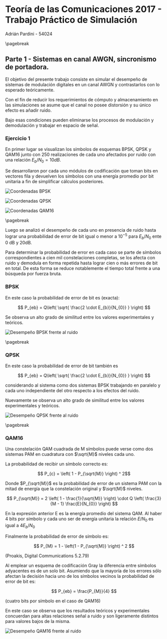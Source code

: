 # Teoría de las Comunicaciones 2017 - Trabajo Práctico de Simulación

Adrián Pardini - 54024

\pagebreak

## Parte 1 - Sistemas en canal AWGN, sincronismo de portadora.

El objetivo del presente trabajo consiste en simular el desempeño de sistemas de modulación digitales en un canal AWGN y
contrastarlos con lo esperado teóricamente.

Con el fin de reducir los requerimientos de cómputo y almacenamiento en las simulaciones se asume que el canal no
posee distorsión y su único efecto es añadir ruido.

Bajo esas condiciones pueden eliminarse los procesos de modulación y demodulación y trabajar en espacio de señal.


### Ejercicio 1


En primer lugar se visualizan los símbolos de esquemas BPSK, QPSK y QAM16 junto con 250 realizaciones de cada uno
afectados por ruido con una relación $E_{b} / N_{0} = 10 dB$.

Se desarrollaron por cada uno módulos de codificación que toman bits en vectores fila y devuelven los símbolos con una
energía promedio por bit unitaria a fin de simplificar cálculos posteriores.


![Coordenadas BPSK](out/bpsk_250_ebno_10db.png "BPSK")

![Coordenadas QPSK](out/qpsk_250_ebno_10db.png "QPSK")

![Coordenadas QAM16](out/qam16_250_ebno_10db.png "QAM16")

\pagebreak

Luego se analizó el desempeño de cada uno en presencia de ruido hasta lograr una probabilidad de error de bit igual o
menor a $10^{-5}$ para $E_{b} / N_{0}$ ente 0 dB y 20dB.

Para determinar la probabilidad de error en cada caso se parte de símbolos correspondientes a cien mil constelaciones
completas, se los afecta con ruido y demodula en forma repetida hasta lograr cien o más errores de bit en total. De esta
forma se reduce notablemente el tiempo total frente a una búsqueda por fuerza bruta.


### BPSK

En este caso la probabilidad de error de bit es (exacta):

$$ P_{eb} = Q\left( \sqrt{ \frac{2 \cdot E_{b}}{N_{0}} } \right) $$

Se observa un alto grado de similitud entre los valores experimentales y teóricos.

![Desempeño BPSK frente al ruido](out/bpsk_p_error.png "BPSK")


\pagebreak

### QPSK

En este caso la probabilidad de error de bit también es

$$ P_{eb} = Q\left( \sqrt{ \frac{2 \cdot E_{b}}{N_{0}} } \right) $$

considerando al sistema como dos sistemas BPSK trabajando en paralelo y cada uno independiente del otro respecto a los
efectos del ruido.

Nuevamente se observa un alto grado de similitud entre los valores experimentales y teóricos.

![Desempeño QPSK frente al ruido](out/qpsk_p_error.png "QPSK")


\pagebreak

### QAM16

Una constelación QAM cuadrada de M símbolos puede verse como dos sistemas PAM en cuadratura con $\sqrt{M}$ niveles cada
uno.

La probabilidad de recibir un símbolo correcto es:

$$ P_{c} = \left( 1 - P_{\sqrt{M}} \right) ^ 2$$

Donde $P_{\sqrt{M}}$ es la probabilidad de error de un sistema PAM con la mitad de energía que la constelación original
y $\sqrt{M}$ niveles.

$$ P_{\sqrt{M}} = 2 \left( 1 - \frac{1}{\sqrt{M}} \right) \cdot Q \left( \frac{3}{M - 1} \frac{E}{N_{0}} \right) $$

En la expresión anterior E es la energía promedio del sistema QAM. Al haber 4 bits por símbolo y cada uno ser de energía
unitaria la relación $E / N_{0}$ es igual a $4E_{b} / N_{0}$

Finalmente la probabilidad de error de símbolo es:

$$ P_{M} = 1 - \left(1 - P_{\sqrt{M}} \right) ^ 2 $$

(Proakis, Digital Communications 5.2.79)

Al emplear un esquema de codificación Gray la diferencia entre símbolos adyacentes es de un solo bit. Asumiendo que la
mayoría de los errores sólo afectan la decisión hacia uno de los símbolos vecinos la probabilidad de error de bit es:

$$ P_{eb} = \frac{P_{M}}{4} $$

(cuatro bits por símbolo en el caso de QAM16)

En este caso se observa que los resultados teóricos y experimentales concuerdan para altas relaciones señal a ruido y
son ligeramente distintos para valores bajos de la misma.

![Desempeño QAM16 frente al ruido](out/qam16_p_error.png "QAM16")
